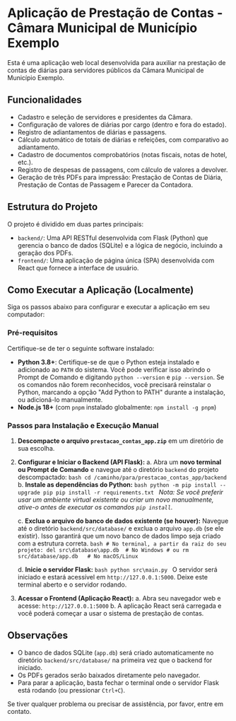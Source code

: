 # Aplicação de Prestação de Contas - Câmara Municipal de Município Exemplo

Esta é uma aplicação web local desenvolvida para auxiliar na prestação de contas de diárias para servidores públicos da Câmara Municipal de Município Exemplo.

## Funcionalidades

- Cadastro e seleção de servidores e presidentes da Câmara.
- Configuração de valores de diárias por cargo (dentro e fora do estado).
- Registro de adiantamentos de diárias e passagens.
- Cálculo automático de totais de diárias e refeições, com comparativo ao adiantamento.
- Cadastro de documentos comprobatórios (notas fiscais, notas de hotel, etc.).
- Registro de despesas de passagens, com cálculo de valores a devolver.
- Geração de três PDFs para impressão: Prestação de Contas de Diária, Prestação de Contas de Passagem e Parecer da Contadora.

## Estrutura do Projeto

O projeto é dividido em duas partes principais:

- `backend/`: Uma API RESTful desenvolvida com Flask (Python) que gerencia o banco de dados (SQLite) e a lógica de negócio, incluindo a geração dos PDFs.
- `frontend/`: Uma aplicação de página única (SPA) desenvolvida com React que fornece a interface de usuário.

## Como Executar a Aplicação (Localmente)

Siga os passos abaixo para configurar e executar a aplicação em seu computador:

### Pré-requisitos

Certifique-se de ter o seguinte software instalado:

-   **Python 3.8+**: Certifique-se de que o Python esteja instalado e adicionado ao `PATH` do sistema. Você pode verificar isso abrindo o Prompt de Comando e digitando `python --version` e `pip --version`. Se os comandos não forem reconhecidos, você precisará reinstalar o Python, marcando a opção "Add Python to PATH" durante a instalação, ou adicioná-lo manualmente.
-   **Node.js 18+** (com `pnpm` instalado globalmente: `npm install -g pnpm`)

### Passos para Instalação e Execução Manual

1.  **Descompacte o arquivo `prestacao_contas_app.zip`** em um diretório de sua escolha.

2.  **Configurar e Iniciar o Backend (API Flask):**
    a.  Abra um **novo terminal ou Prompt de Comando** e navegue até o diretório `backend` do projeto descompactado:
        ```bash
        cd /caminho/para/prestacao_contas_app/backend
        ```
    b.  **Instale as dependências do Python:**
        ```bash
        python -m pip install --upgrade pip
        pip install -r requirements.txt
        ```
        *Nota: Se você preferir usar um ambiente virtual existente ou criar um novo manualmente, ative-o antes de executar os comandos `pip install`.*

    c.  **Exclua o arquivo do banco de dados existente (se houver):**
        Navegue até o diretório `backend/src/database/` e exclua o arquivo `app.db` (se ele existir). Isso garantirá que um novo banco de dados limpo seja criado com a estrutura correta.
        ```bash
        # No terminal, a partir da raiz do seu projeto:
        del src\database\app.db  # No Windows
        # ou
        rm src/database/app.db   # No macOS/Linux
        ```

    d.  **Inicie o servidor Flask:**
        ```bash
        python src\main.py
        ```
        O servidor será iniciado e estará acessível em `http://127.0.0.1:5000`. Deixe este terminal aberto e o servidor rodando.

3.  **Acessar o Frontend (Aplicação React):**
    a.  Abra seu navegador web e acesse:
        ```
        http://127.0.0.1:5000
        ```
    b.  A aplicação React será carregada e você poderá começar a usar o sistema de prestação de contas.

## Observações

-   O banco de dados SQLite (`app.db`) será criado automaticamente no diretório `backend/src/database/` na primeira vez que o backend for iniciado.
-   Os PDFs gerados serão baixados diretamente pelo navegador.
-   Para parar a aplicação, basta fechar o terminal onde o servidor Flask está rodando (ou pressionar `Ctrl+C`).

Se tiver qualquer problema ou precisar de assistência, por favor, entre em contato.

